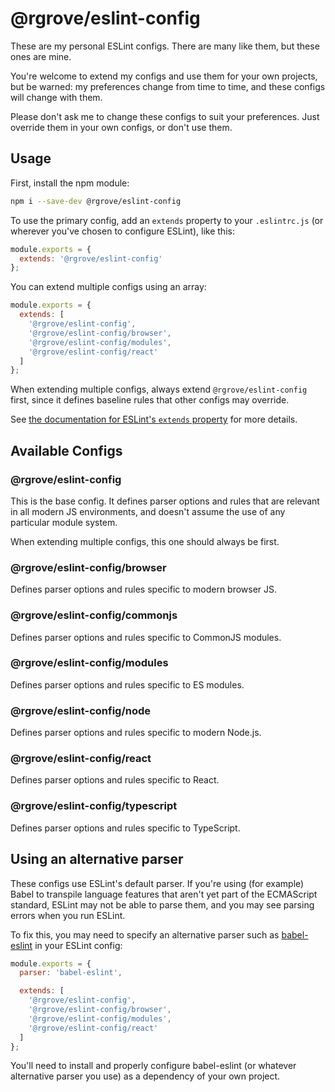 # @rgrove/eslint-config

These are my personal ESLint configs. There are many like them, but these ones
are mine.

You're welcome to extend my configs and use them for your own projects, but be
warned: my preferences change from time to time, and these configs will change
with them.

Please don't ask me to change these configs to suit your preferences. Just
override them in your own configs, or don't use them.

## Usage

First, install the npm module:

```bash
npm i --save-dev @rgrove/eslint-config
```

To use the primary config, add an `extends` property to your `.eslintrc.js` (or
wherever you've chosen to configure ESLint), like this:

```js
module.exports = {
  extends: '@rgrove/eslint-config'
};
```

You can extend multiple configs using an array:

```js
module.exports = {
  extends: [
    '@rgrove/eslint-config',
    '@rgrove/eslint-config/browser',
    '@rgrove/eslint-config/modules',
    '@rgrove/eslint-config/react'
  ]
};
```

When extending multiple configs, always extend `@rgrove/eslint-config` first,
since it defines baseline rules that other configs may override.

See [the documentation for ESLint's `extends` property](https://eslint.org/docs/user-guide/configuring#extending-configuration-files)
for more details.

## Available Configs

### @rgrove/eslint-config

This is the base config. It defines parser options and rules that are relevant
in all modern JS environments, and doesn't assume the use of any particular
module system.

When extending multiple configs, this one should always be first.

### @rgrove/eslint-config/browser

Defines parser options and rules specific to modern browser JS.

### @rgrove/eslint-config/commonjs

Defines parser options and rules specific to CommonJS modules.

### @rgrove/eslint-config/modules

Defines parser options and rules specific to ES modules.

### @rgrove/eslint-config/node

Defines parser options and rules specific to modern Node.js.

### @rgrove/eslint-config/react

Defines parser options and rules specific to React.

### @rgrove/eslint-config/typescript

Defines parser options and rules specific to TypeScript.

## Using an alternative parser

These configs use ESLint's default parser. If you're using (for example) Babel
to transpile language features that aren't yet part of the ECMAScript standard,
ESLint may not be able to parse them, and you may see parsing errors when you
run ESLint.

To fix this, you may need to specify an alternative parser such as
[babel-eslint](https://github.com/babel/babel-eslint) in your ESLint config:

```js
module.exports = {
  parser: 'babel-eslint',

  extends: [
    '@rgrove/eslint-config',
    '@rgrove/eslint-config/browser',
    '@rgrove/eslint-config/modules',
    '@rgrove/eslint-config/react'
  ]
};
```

You'll need to install and properly configure babel-eslint (or whatever
alternative parser you use) as a dependency of your own project.
